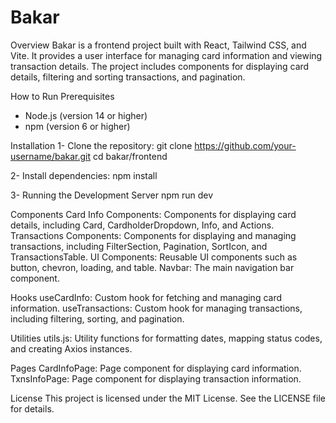 # Bakar

Overview
Bakar is a frontend project built with React, Tailwind CSS, and Vite. It provides a user interface for managing card information and viewing transaction details. The project includes components for displaying card details, filtering and sorting transactions, and pagination.

How to Run
Prerequisites
  - Node.js (version 14 or higher)
  - npm (version 6 or higher)

Installation
  1- Clone the repository:
    git clone https://github.com/your-username/bakar.git
    cd bakar/frontend
  
  2- Install dependencies:
    npm install

  3- Running the Development Server
    npm run dev

Components
  Card Info Components: Components for displaying card details, including Card, CardholderDropdown, Info, and Actions.
  Transactions Components: Components for displaying and managing transactions, including FilterSection, Pagination, SortIcon, and TransactionsTable.
  UI Components: Reusable UI components such as button, chevron, loading, and table.
  Navbar: The main navigation bar component.

Hooks
  useCardInfo: Custom hook for fetching and managing card information.
  useTransactions: Custom hook for managing transactions, including filtering, sorting, and pagination.

Utilities
  utils.js: Utility functions for formatting dates, mapping status codes, and creating Axios instances.

Pages
  CardInfoPage: Page component for displaying card information.
  TxnsInfoPage: Page component for displaying transaction information.

License
  This project is licensed under the MIT License. See the LICENSE file for details.

